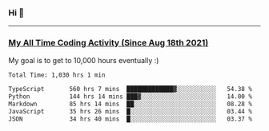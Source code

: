 ### Hi 🙂

---

### <a href="https://wakatime.com/@Eroxl">My All Time Coding Activity (Since Aug 18th 2021)</a>
My goal is to get to 10,000 hours eventually :)
<!--START_SECTION:waka-->

```txt
Total Time: 1,030 hrs 1 min

TypeScript       560 hrs 7 mins  █████████████▓░░░░░░░░░░░   54.38 %
Python           144 hrs 14 mins ███▓░░░░░░░░░░░░░░░░░░░░░   14.00 %
Markdown         85 hrs 14 mins  ██░░░░░░░░░░░░░░░░░░░░░░░   08.28 %
JavaScript       35 hrs 26 mins  █░░░░░░░░░░░░░░░░░░░░░░░░   03.44 %
JSON             34 hrs 40 mins  █░░░░░░░░░░░░░░░░░░░░░░░░   03.37 %
```

<!--END_SECTION:waka-->
